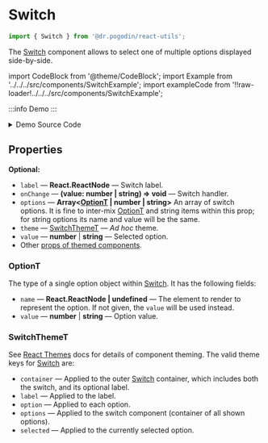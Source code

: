 # Switch
```ts
import { Switch } from '@dr.pogodin/react-utils';
```
The [Switch] component allows to select one of multiple options displayed
side-by-side.

import CodeBlock from '@theme/CodeBlock';
import Example from '../../../src/components/SwitchExample';
import exampleCode from '!!raw-loader!../../../src/components/SwitchExample';

:::info Demo
<Example />
:::

<details>
  <summary>Demo Source Code</summary>

  <CodeBlock className="language-tsx">{exampleCode}</CodeBlock>
</details>

## Properties
**Optional:**
- `label` &mdash; **React.ReactNode** &mdash; Switch label.
- `onChange` &mdash; **(value: number | string) => void** &mdash; Switch handler.
- `options` &mdash; **Array&lt;[OptionT] | number | string&gt;** An array of switch options.
  It is fine to inter-mix [OptionT] and string items within this prop; for string
  options its name and value will be the same.
- `theme` &mdash; [SwitchThemeT] &mdash; _Ad hoc_ theme.
- `value` &mdash; **number** | **string** &mdash; Selected option.
- Other [props of themed components].

### OptionT
The type of a single option object within [Switch]. It has the following fields:
- `name` &mdash; **React.ReactNode | undefined** &mdash; The element to render
  to represent the option. If not given, the `value` will be used instead.
- `value` &mdash; **number** | **string** &mdash; Option value.

### SwitchThemeT
See [React Themes] docs for details of component theming. The valid theme keys
for [Switch] are:
- `container` &mdash; Applied to the outer [Switch] container, which includes
  both the switch, and its optional label.
- `label` &mdash; Applied to the label.
- `option` &mdash; Applied to each option.
- `options` &mdash; Applied to the switch component (container of all shown options).
- `selected` &mdash; Applied to the currently selected option.

[OptionT]: #optiont
[props of themed components]: https://dr.pogodin.studio/docs/react-themes/docs/api/components#themedcomponent
[React Themes]: https://dr.pogodin.studio/docs/react-themes
[Switch]: #
[SwitchThemeT]: #switchthemet
